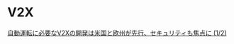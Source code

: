 # V2X

[自動運転に必要なV2Xの開発は米国と欧州が先行、セキュリティも焦点に (1/2)](http://monoist.atmarkit.co.jp/mn/articles/1501/28/news011.html)
